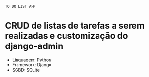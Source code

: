 ```
TO DO LIST APP
```

# CRUD de listas de tarefas a serem realizadas e customização do django-admin

- Linguagem: Python
- Framework: Django
- SGBD: SQLite
